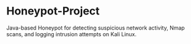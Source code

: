 # Honeypot-Project
Java-based Honeypot for detecting suspicious network activity, Nmap scans, and logging intrusion attempts on Kali Linux.
